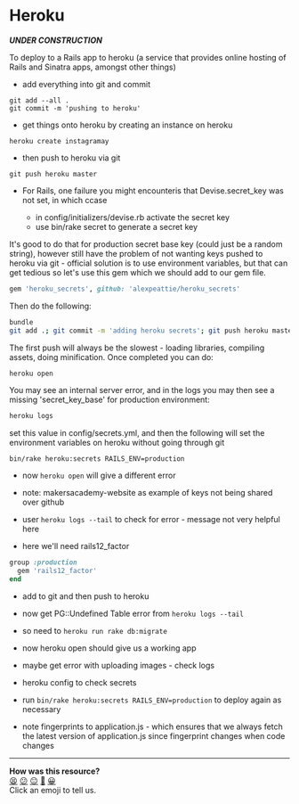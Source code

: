 Heroku
========

***UNDER CONSTRUCTION***

To deploy to a Rails app to heroku (a service that provides online hosting of Rails and Sinatra apps, amongst other things)

* add everything into git and commit

```
git add --all .
git commit -m 'pushing to heroku'
```
* get things onto heroku by creating an instance on heroku

```
heroku create instagramay
```

* then push to heroku via git

```
git push heroku master
```

* For Rails, one failure you might encounteris that Devise.secret_key was not set, in which ccase

  * in config/initializers/devise.rb activate the secret key
  * use bin/rake secret to generate a secret key

It's good to do that for production secret base key (could just be a random string), however still have the problem of not wanting keys pushed to heroku via git - official solution is to use environment variables, but that can get tedious so let's use this gem which we should add to our gem file. 

```ruby
gem 'heroku_secrets', github: 'alexpeattie/heroku_secrets'
```

Then do the following:

```sh
bundle
git add .; git commit -m 'adding heroku secrets'; git push heroku master
```

The first push will always be the slowest - loading libraries, compiling assets, doing minification. Once completed you can do:

```sh
heroku open
```

You may see an internal server error, and in the logs you may then see a missing 'secret_key_base' for production environment:

```sh
heroku logs
```

set this value in config/secrets.yml, and then the following will set the environment variables on heroku without going through git

```bin/rake heroku:secrets RAILS_ENV=production``` 

* now `heroku open` will give a different error

* note: makersacademy-website as example of keys not being shared over github

* user `heroku logs --tail` to check for error - message not very helpful here

* here we'll need rails12_factor

```ruby
group :production
  gem 'rails12_factor'
end 
```

* add to git and then push to heroku
* now get PG::Undefined Table error from `heroku logs --tail`
* so need to `heroku run rake db:migrate`
* now heroku open should give us a working app
* maybe get error with uploading images - check logs
* heroku config to check secrets

* run `bin/rake heroku:secrets RAILS_ENV=production` to deploy again as necessary

* note fingerprints to application.js - which ensures that we always fetch the latest version of application.js since fingerprint changes when code changes	

<!-- BEGIN GENERATED SECTION DO NOT EDIT -->

---

**How was this resource?**  
[😫](https://airtable.com/shrUJ3t7KLMqVRFKR?prefill_Repository=course&prefill_File=walkthroughs/heroku_rails.md&prefill_Sentiment=😫) [😕](https://airtable.com/shrUJ3t7KLMqVRFKR?prefill_Repository=course&prefill_File=walkthroughs/heroku_rails.md&prefill_Sentiment=😕) [😐](https://airtable.com/shrUJ3t7KLMqVRFKR?prefill_Repository=course&prefill_File=walkthroughs/heroku_rails.md&prefill_Sentiment=😐) [🙂](https://airtable.com/shrUJ3t7KLMqVRFKR?prefill_Repository=course&prefill_File=walkthroughs/heroku_rails.md&prefill_Sentiment=🙂) [😀](https://airtable.com/shrUJ3t7KLMqVRFKR?prefill_Repository=course&prefill_File=walkthroughs/heroku_rails.md&prefill_Sentiment=😀)  
Click an emoji to tell us.

<!-- END GENERATED SECTION DO NOT EDIT -->
